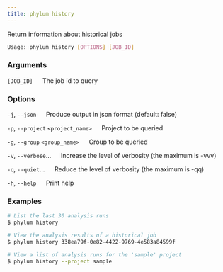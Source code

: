 ```yaml
---
title: phylum history
---
```


Return information about historical jobs

```sh
Usage: phylum history [OPTIONS] [JOB_ID]
```

### Arguments

`[JOB_ID]`
&emsp; The job id to query

### Options

`-j`, `--json`
&emsp; Produce output in json format (default: false)

`-p`, `--project` `<project_name>`
&emsp; Project to be queried

`-g`, `--group` `<group_name>`
&emsp; Group to be queried

`-v`, `--verbose`...
&emsp; Increase the level of verbosity (the maximum is -vvv)

`-q`, `--quiet`...
&emsp; Reduce the level of verbosity (the maximum is -qq)

`-h`, `--help`
&emsp; Print help

### Examples

```sh
# List the last 30 analysis runs
$ phylum history

# View the analysis results of a historical job
$ phylum history 338ea79f-0e82-4422-9769-4e583a84599f

# View a list of analysis runs for the 'sample' project
$ phylum history --project sample
```
